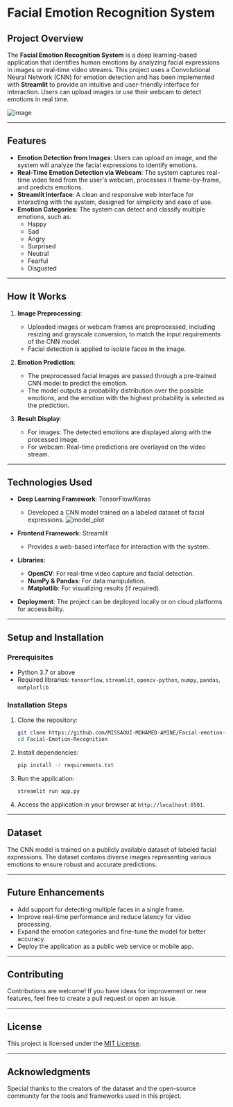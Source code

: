 # Facial Emotion Recognition System

## Project Overview

The **Facial Emotion Recognition System** is a deep learning-based application that identifies human emotions by analyzing facial expressions in images or real-time video streams. This project uses a Convolutional Neural Network (CNN) for emotion detection and has been implemented with **Streamlit** to provide an intuitive and user-friendly interface for interaction. Users can upload images or use their webcam to detect emotions in real time.

![image](https://github.com/user-attachments/assets/143ffaba-b908-4b5b-962b-c53530015e3f)

---

## Features

- **Emotion Detection from Images**: Users can upload an image, and the system will analyze the facial expressions to identify emotions.
- **Real-Time Emotion Detection via Webcam**: The system captures real-time video feed from the user's webcam, processes it frame-by-frame, and predicts emotions.
- **Streamlit Interface**: A clean and responsive web interface for interacting with the system, designed for simplicity and ease of use.
- **Emotion Categories**: The system can detect and classify multiple emotions, such as:
  - Happy
  - Sad
  - Angry
  - Surprised
  - Neutral
  - Fearful
  - Disgusted

---

## How It Works

1. **Image Preprocessing**: 
   - Uploaded images or webcam frames are preprocessed, including resizing and grayscale conversion, to match the input requirements of the CNN model.
   - Facial detection is applied to isolate faces in the image.

2. **Emotion Prediction**:
   - The preprocessed facial images are passed through a pre-trained CNN model to predict the emotion.
   - The model outputs a probability distribution over the possible emotions, and the emotion with the highest probability is selected as the prediction.

3. **Result Display**:
   - For images: The detected emotions are displayed along with the processed image.
   - For webcam: Real-time predictions are overlayed on the video stream.

---

## Technologies Used

- **Deep Learning Framework**: TensorFlow/Keras
  - Developed a CNN model trained on a labeled dataset of facial expressions.
    ![model_plot](https://github.com/user-attachments/assets/33eb4dd3-0349-4072-bef2-838cb490ff90)

- **Frontend Framework**: Streamlit
  - Provides a web-based interface for interaction with the system.
- **Libraries**:
  - **OpenCV**: For real-time video capture and facial detection.
  - **NumPy & Pandas**: For data manipulation.
  - **Matplotlib**: For visualizing results (if required).
- **Deployment**: The project can be deployed locally or on cloud platforms for accessibility.

---

## Setup and Installation

### Prerequisites
- Python 3.7 or above
- Required libraries: `tensorflow`, `streamlit`, `opencv-python`, `numpy`, `pandas`, `matplotlib`

### Installation Steps
1. Clone the repository:
   ```bash
   git clone https://github.com/MISSAOUI-MOHAMED-AMINE/Facial-emotion-Recognition.git
   cd Facial-Emotion-Recognition
   ```
2. Install dependencies:
   ```bash
   pip install -r requirements.txt
   ```
3. Run the application:
   ```bash
   streamlit run app.py
   ```

4. Access the application in your browser at `http://localhost:8501`.

---

## Dataset

The CNN model is trained on a publicly available dataset of labeled facial expressions. The dataset contains diverse images representing various emotions to ensure robust and accurate predictions.


---

## Future Enhancements

- Add support for detecting multiple faces in a single frame.
- Improve real-time performance and reduce latency for video processing.
- Expand the emotion categories and fine-tune the model for better accuracy.
- Deploy the application as a public web service or mobile app.

---

## Contributing

Contributions are welcome! If you have ideas for improvement or new features, feel free to create a pull request or open an issue.

---

## License

This project is licensed under the [MIT License](LICENSE).

---

## Acknowledgments

Special thanks to the creators of the dataset and the open-source community for the tools and frameworks used in this project.
